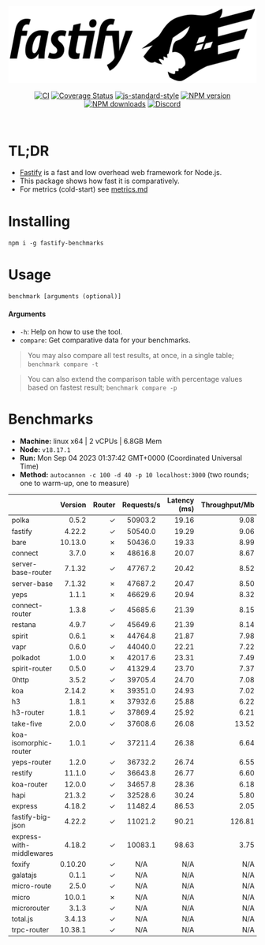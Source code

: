 <div align="center">
  <img src="https://github.com/fastify/graphics/raw/HEAD/fastify-landscape-outlined.svg" width="650" height="auto"/>
</div>

<div align="center">

[![CI](https://github.com/fastify/fastify/workflows/ci/badge.svg)](https://github.com/fastify/fastify/actions/workflows/ci.yml)
[![Coverage Status](https://coveralls.io/repos/github/fastify/fastify/badge.svg?branch=master)](https://coveralls.io/github/fastify/fastify?branch=master)
[![js-standard-style](https://img.shields.io/badge/code%20style-standard-brightgreen.svg?style=flat)](http://standardjs.com/)
[![NPM version](https://img.shields.io/npm/v/fastify.svg?style=flat)](https://www.npmjs.com/package/fastify)
[![NPM downloads](https://img.shields.io/npm/dm/fastify.svg?style=flat)](https://www.npmjs.com/package/fastify) [![Discord](https://img.shields.io/discord/725613461949906985)](https://discord.gg/fastify)

</div>
<br />

# TL;DR

* [Fastify](https://github.com/fastify/fastify) is a fast and low overhead web framework for Node.js.
* This package shows how fast it is comparatively.
* For metrics (cold-start) see [metrics.md](./METRICS.md)

# Installing

```
npm i -g fastify-benchmarks
```

# Usage

```
benchmark [arguments (optional)]
```

#### Arguments

* `-h`: Help on how to use the tool.
* `compare`: Get comparative data for your benchmarks.

> You may also compare all test results, at once, in a single table; `benchmark compare -t`

> You can also extend the comparison table with percentage values based on fastest result; `benchmark compare -p`
# Benchmarks

* __Machine:__ linux x64 | 2 vCPUs | 6.8GB Mem
* __Node:__ `v18.17.1`
* __Run:__ Mon Sep 04 2023 01:37:42 GMT+0000 (Coordinated Universal Time)
* __Method:__ `autocannon -c 100 -d 40 -p 10 localhost:3000` (two rounds; one to warm-up, one to measure)

|                          | Version | Router | Requests/s | Latency (ms) | Throughput/Mb |
| :--                      | --:     | --:    | :-:        | --:          | --:           |
| polka                    | 0.5.2   | ✓      | 50903.2    | 19.16        | 9.08          |
| fastify                  | 4.22.2  | ✓      | 50540.0    | 19.29        | 9.06          |
| bare                     | 10.13.0 | ✗      | 50436.0    | 19.33        | 8.99          |
| connect                  | 3.7.0   | ✗      | 48616.8    | 20.07        | 8.67          |
| server-base-router       | 7.1.32  | ✓      | 47767.2    | 20.42        | 8.52          |
| server-base              | 7.1.32  | ✗      | 47687.2    | 20.47        | 8.50          |
| yeps                     | 1.1.1   | ✗      | 46629.6    | 20.94        | 8.32          |
| connect-router           | 1.3.8   | ✓      | 45685.6    | 21.39        | 8.15          |
| restana                  | 4.9.7   | ✓      | 45649.6    | 21.39        | 8.14          |
| spirit                   | 0.6.1   | ✗      | 44764.8    | 21.87        | 7.98          |
| vapr                     | 0.6.0   | ✓      | 44040.0    | 22.21        | 7.22          |
| polkadot                 | 1.0.0   | ✗      | 42017.6    | 23.31        | 7.49          |
| spirit-router            | 0.5.0   | ✓      | 41329.4    | 23.70        | 7.37          |
| 0http                    | 3.5.2   | ✓      | 39705.4    | 24.70        | 7.08          |
| koa                      | 2.14.2  | ✗      | 39351.0    | 24.93        | 7.02          |
| h3                       | 1.8.1   | ✗      | 37932.6    | 25.88        | 6.22          |
| h3-router                | 1.8.1   | ✓      | 37869.4    | 25.92        | 6.21          |
| take-five                | 2.0.0   | ✓      | 37608.6    | 26.08        | 13.52         |
| koa-isomorphic-router    | 1.0.1   | ✓      | 37211.4    | 26.38        | 6.64          |
| yeps-router              | 1.2.0   | ✓      | 36732.2    | 26.74        | 6.55          |
| restify                  | 11.1.0  | ✓      | 36643.8    | 26.77        | 6.60          |
| koa-router               | 12.0.0  | ✓      | 34657.8    | 28.36        | 6.18          |
| hapi                     | 21.3.2  | ✓      | 32528.6    | 30.24        | 5.80          |
| express                  | 4.18.2  | ✓      | 11482.4    | 86.53        | 2.05          |
| fastify-big-json         | 4.22.2  | ✓      | 11021.2    | 90.21        | 126.81        |
| express-with-middlewares | 4.18.2  | ✓      | 10083.1    | 98.63        | 3.75          |
| foxify                   | 0.10.20 | ✓      | N/A        | N/A          | N/A           |
| galatajs                 | 0.1.1   | ✓      | N/A        | N/A          | N/A           |
| micro-route              | 2.5.0   | ✓      | N/A        | N/A          | N/A           |
| micro                    | 10.0.1  | ✗      | N/A        | N/A          | N/A           |
| microrouter              | 3.1.3   | ✓      | N/A        | N/A          | N/A           |
| total.js                 | 3.4.13  | ✓      | N/A        | N/A          | N/A           |
| trpc-router              | 10.38.1 | ✓      | N/A        | N/A          | N/A           |
